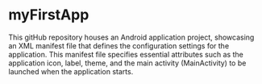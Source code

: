 # myFirstApp
This gitHub repository houses an Android application project, showcasing an XML manifest file that defines the configuration settings for the application. This manifest file specifies essential attributes such as the application icon, label, theme, and the main activity (MainActivity) to be launched when the application starts. 
